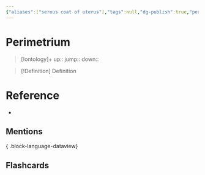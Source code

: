 ```yaml
---
{"aliases":["serous coat of uterus"],"tags":null,"dg-publish":true,"permalink":"/cards/perimetrium/","dgPassFrontmatter":true}
---
```


# Perimetrium

> [!ontology]+
> up:: 
> jump:: 
> down:: 

> [!Definition] Definition
> 

# Reference
- 

## Mentions

{ .block-language-dataview}

## Flashcards
